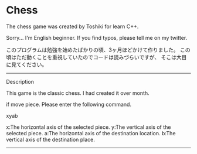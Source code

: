# Chess
The chess game was created by Toshiki for learn C++.

Sorry... I'm English beginner.
If you find typos, please tell me on my twitter.

このプログラムは勉強を始めたばかりの頃、3ヶ月ほどかけて作りました。
この頃はただ動くことを重視していたのでコードは読みづらいですが、
そこは大目に見てください。

-----------------------------
Description

This game is the classic chess.
I had created it over  month.

if move piece.
Please enter the following command.

xyab

x:The horizontal axis of the selected piece.
y:The vertical axis of the selected piece.
a:The horizontal axis of the destination location.
b:The vertical axis of the destination place.


------------------------------
